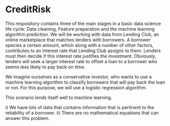 # CreditRisk

This respository contains three of the main stages in a basic data science life cycle: Data cleaning, Feature preparation and the machine learning algorithm prediction. We will be working with data from Lending Club, an online marketplace that matches lenders with borrowers. A borrower species a certain amount, which along with a number of other factors, contributes to an interest rate that Lending Club assigns to them. Lenders must then decide if this interest rate justifies the investment. Obviously, lenders will seek a larger interest rate to offset a loan to a borrower who seems less likely to pay back on time. 

We imagine ourselves as a conservative investor, who wants to use a machine learning algorithm to classify borrowers that will pay back the loan or not. For this purpose, we will use a logistic regression algorithm. 

This scenario lends itself well to machine learning. 

i) We have lots of data that contains information that is pertinent to the reliability of a borrower. 
ii) There are no mathematical equations that can answer this problem. 

